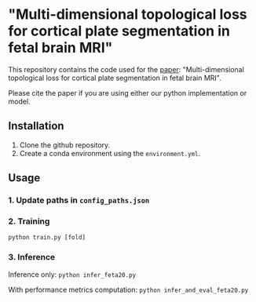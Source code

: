 # "Multi-dimensional topological loss for cortical plate segmentation in fetal brain MRI"


This repository contains the code used for the [paper](https://arxiv.org/): "Multi-dimensional topological loss for cortical plate segmentation in fetal brain MRI". 

Please cite the paper if you are using either our python implementation or model.

## Installation 
1) Clone the github repository.
2) Create a conda environment using the `environment.yml`.

## Usage

### 1. Update paths in ```config_paths.json```

### 2. Training

```python train.py [fold]```

### 3. Inference

Inference only:
```python infer_feta20.py```

With performance metrics computation:
```python infer_and_eval_feta20.py```
